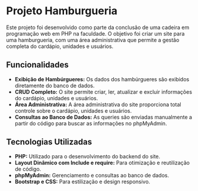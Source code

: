 # Projeto Hamburgueria

Este projeto foi desenvolvido como parte da conclusão de uma cadeira em programação web em PHP na faculdade. O objetivo foi criar um site para uma hamburgueria, com uma área administrativa que permite a gestão completa do cardápio, unidades e usuários.

## Funcionalidades

- **Exibição de Hambúrgueres:** Os dados dos hambúrgueres são exibidos diretamente do banco de dados.
- **CRUD Completo:** O site permite criar, ler, atualizar e excluir informações do cardápio, unidades e usuários.
- **Área Administrativa:** A área administrativa do site proporciona total controle sobre o cardápio, unidades e usuários.
- **Consultas ao Banco de Dados:** As queries são enviadas manualmente a partir do código para buscar as informações no phpMyAdmin.

## Tecnologias Utilizadas

- **PHP:** Utilizado para o desenvolvimento do backend do site.
- **Layout Dinâmico com Include e require:** Para otimização e reutilização de código.
- **phpMyAdmin:** Gerenciamento e consultas ao banco de dados.
- **Bootstrap e CSS:** Para estilização e design responsivo.
